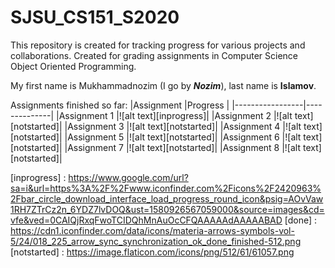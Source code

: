 SJSU_CS151_S2020
===
This repository is created for tracking progress for various projects and collaborations. Created for grading assignments in Computer Science Object Oriented Programming.

My first name is Mukhammadnozim (I go by **_Nozim_**), last name is **__Islamov__**.

Assignments finished so far:
|Assignment       |Progress      |
|-----------------|--------------|
|Assignment 1     |![alt text][inprogress]|
|Assignment 2     |![alt text][notstarted]|
|Assignment 3     |![alt text][notstarted]|
|Assignment 4     |![alt text][notstarted]|
|Assignment 5     |![alt text][notstarted]|
|Assignment 6     |![alt text][notstarted]|
|Assignment 7     |![alt text][notstarted]|
|Assignment 8     |![alt text][notstarted]|

[inprogress] : https://www.google.com/url?sa=i&url=https%3A%2F%2Fwww.iconfinder.com%2Ficons%2F2420963%2Fbar_circle_download_interface_load_progress_round_icon&psig=AOvVaw1RH7ZTrCz2n_6YDZ7lvDOQ&ust=1580926567059000&source=images&cd=vfe&ved=0CAIQjRxqFwoTCIDQhMnAuOcCFQAAAAAdAAAAABAD
[done] : https://cdn1.iconfinder.com/data/icons/materia-arrows-symbols-vol-5/24/018_225_arrow_sync_synchronization_ok_done_finished-512.png
[notstarted] : https://image.flaticon.com/icons/png/512/61/61057.png
